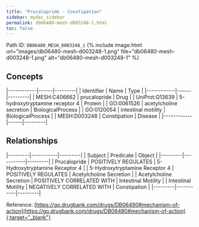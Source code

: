 ```yaml
---
title: "Prucalopride - Constipation"
sidebar: mydoc_sidebar
permalink: db06480-mesh-d003248-1.html
toc: false 
---
```



Path ID: `DB06480_MESH_D003248_1`
{% include image.html url="images/db06480-mesh-d003248-1.png" file="db06480-mesh-d003248-1.png" alt="db06480-mesh-d003248-1" %}

## Concepts

|------------|------|---------|
| Identifier | Name | Type    |
|------------|------|---------|
| MESH:C406662 | prucalopride | Drug |
| UniProt:Q13639 | 5-hydroxytryptamine receptor 4 | Protein |
| GO:0061526 | acetylcholine secretion | BiologicalProcess |
| GO:0120054 | intestinal motility | BiologicalProcess |
| MESH:D003248 | Constipation | Disease |
|------------|------|---------|

## Relationships

|---------|-----------|---------|
| Subject | Predicate | Object  |
|---------|-----------|---------|
| Prucalopride | POSITIVELY REGULATES | 5-Hydroxytryptamine Receptor 4 |
| 5-Hydroxytryptamine Receptor 4 | POSITIVELY REGULATES | Acetylcholine Secretion |
| Acetylcholine Secretion | POSITIVELY CORRELATED WITH | Intestinal Motility |
| Intestinal Motility | NEGATIVELY CORRELATED WITH | Constipation |
|---------|-----------|---------|

Reference: [https://go.drugbank.com/drugs/DB06480#mechanism-of-action](https://go.drugbank.com/drugs/DB06480#mechanism-of-action){:target="_blank"}